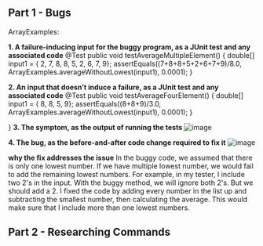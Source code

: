 ## Part 1 - Bugs

ArrayExamples:

**1. A failure-inducing input for the buggy program, as a JUnit test and any associated code**
  @Test
  public void testAverageMultipleElement() {
    double[] input1 = { 2, 7, 8, 8, 5, 2, 6, 7, 9};
    assertEquals((7+8+8+5+2+6+7+9)/8.0, ArrayExamples.averageWithoutLowest(input1), 0.0001);
  }

**2. An input that doesn’t induce a failure, as a JUnit test and any associated code**
  @Test
  public void testAverageFourElement() {
    double[] input1 = { 8, 8, 5, 9};
    assertEquals((8+8+9)/3.0, ArrayExamples.averageWithoutLowest(input1), 0.0001);
  }

}
**3. The symptom, as the output of running the tests**
![image](https://github.com/Quianey/cse15l-lab-report3/assets/147276821/48edd11e-dd90-4f77-9e80-300ad1fdcb56)


**4. The bug, as the before-and-after code change required to fix it** 
![image](https://github.com/Quianey/cse15l-lab-report3/assets/147276821/7a39e9a0-2729-4218-9e0a-c648343ce1a0)

**why the fix addresses the issue**
In the buggy code, we assumed that there is only one lowest number. If we have multiple lowest number, we would fail to add the remaining lowest numbers. For example, in my tester, I include two 2's in the input. With the buggy method, we will ignore both 2's. But we should add a 2. 
I fixed the code by adding every number in the list up and subtracting the smallest number, then calculating the average. This would make sure that I include more than one lowest numbers. 

## Part 2 - Researching Commands
